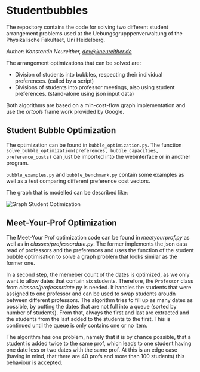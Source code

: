# Studentbubbles 

The repository contains the code for solving two different student arrangement problems used at the 
Uebungsgrupppenverwaltung of the Physikalische Fakultaet, Uni Heidelberg.

*Author: Konstantin Neureither, dev@kneureither.de*

The arrangement optimizations that can be solved are:

* Division of students into bubbles, respecting their individual preferences. (called by a script)
* Divisions of students into professor meetings, also using student preferences. (stand-alone using json input data)

Both algorithms are based on a min-cost-flow graph implementation and use the *ortools* frame work provided by Google.


## Student Bubble Optimization

The optimization can be found in ```bubble_optimization.py```.
The function ```solve_bubble_optimization(preferences, bubble_capacities, preference_costs)``` can just be imported into 
the webinterface or in another program.

```bubble_examples.py``` and ```bubble_benchmark.py``` contain some examples as well as a test comparing different preference cost vectors.

The graph that is modelled can be described like:

![Graph Student Optimization](img/graph_studentoptimization.png)


## Meet-Your-Prof Optimization

The Meet-Your Prof optimization code can be found in *meetyourprof.py* as well as in *classes/professordate.py*. The former
implements the json data read of professors and the preferences and uses the function of the student bubble optimisation 
to solve a graph problem that looks similar as the former one. 

In a second step, the memeber count of the dates is optimized, as we only want to allow dates that contain six students. 
Therefore, the ```Professor``` class from *classes/professordate.py* is needed. It handles the students that were assigned to one professor and can be used
to swap students aroudn between different professors. The algorithm tries to fill up as many dates as possible, by putting
the dates that are not full into a queue (sorted by number of students). From that, always the first and last are extracted and the students from the last 
added to the students to the first. This is continued until the queue is only contains one or no item. 

The algorithm has one problem, namely that it is by chance possible, that a student is added twice to the same prof, which
leads to one student having one date less or two dates with the same prof. At this is an edge case (having in mind, that
there are 40 profs and more than 100 students) this behaviour is accepted.

